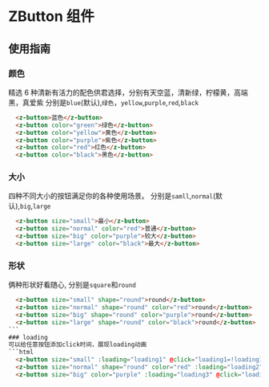 # ZButton 组件

## 使用指南

### 颜色

精选 6 种清新有活力的配色供君选择，分别有天空蓝，清新绿，柠檬黄，高端黑，真爱紫
分别是`blue`(默认),`绿色`，`yellow`,`purple`,`red`,`black`
```html
  <z-button>蓝色</z-button>
  <z-button color="green">绿色</z-button>
  <z-button color="yellow">黄色</z-button>
  <z-button color="purple">紫色</z-button>
  <z-button color="red">红色</z-button>
  <z-button color="black">黑色</z-button>
```

### 大小

四种不同大小的按钮满足你的各种使用场景。
分别是`samll`,`normal`(默认),`big`,`large`
```html
  <z-button size="small">最小</z-button>
  <z-button size="normal" color="red">普通</z-button>
  <z-button size="big" color="purple">较大</z-button>
  <z-button size="large" color="black">最大</z-button>
```

### 形状
俩种形状好看随心,
分别是`square`和`round`
````html
  <z-button size="small" shape="round">round</z-button>
  <z-button size="normal" shape="round" color="red">round</z-button>
  <z-button size="big" shape="round" color="purple">round</z-button>
  <z-button size="large" shape="round" color="black">round</z-button>
```
### loading
可以给任意按钮添加click时间，展现loading动画
```html
  <z-button size="small" :loading="loading1" @click="loading1=!loading1">点击</z-button>
  <z-button size="normal" shape="round" color="red" :loading="loading2" @click="loading2=!loading2">点击</z-button>
  <z-button size="big" color="purple" :loading="loading3" @click="loading3=!loading3">点击</z-button>
````
